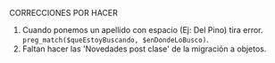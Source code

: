 CORRECCIONES POR HACER

1. Cuando ponemos un apellido con espacio (Ej: Del Pino) tira error. `preg_match($queEstoyBuscando, $enDondeLoBusco)`.
2. Faltan hacer las 'Novedades post clase' de la migración a objetos.
